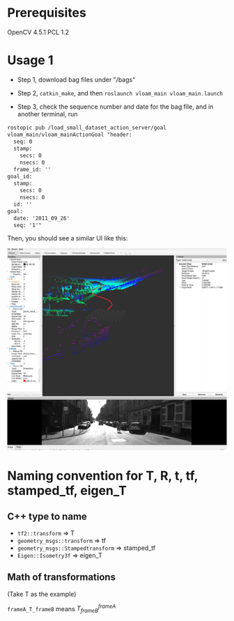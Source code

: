 # Prerequisites

OpenCV 4.5.1
PCL 1.2

# Usage 1

- Step 1, download bag files under "/bags"

- Step 2, `catkin_make`, and then `roslaunch vloam_main vloam_main.launch`

- Step 3, check the sequence number and date for the bag file, and in another terminal, run
```
rostopic pub /load_small_dataset_action_server/goal vloam_main/vloam_mainActionGoal "header:
  seq: 0
  stamp:
    secs: 0
    nsecs: 0
  frame_id: ''
goal_id:
  stamp:
    secs: 0
    nsecs: 0
  id: ''
goal:
  date: '2011_09_26'
  seq: '1'"
```

Then, you should see a similar UI like this:

![demo](figures/demo.png)

# Naming convention for T, R, t, tf, stamped_tf, eigen_T

## C++ type to name

- `tf2::transform` => T
- `geometry_msgs::transform` => tf
- `geometry_msgs::Stampedtransform` => stamped_tf
- `Eigen::Isometry3f` => eigen_T

## Math of transformations

(Take T as the example)

`frameA_T_frameB` means $T_{frameB}^{frameA}$